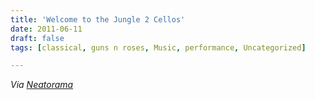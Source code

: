 ```yaml
---
title: 'Welcome to the Jungle 2 Cellos'
date: 2011-06-11
draft: false
tags: [classical, guns n roses, Music, performance, Uncategorized]

---
```


_Via_ [_Neatorama_](http://www.neatorama.com/2011/06/11/welcome-to-the-jungle-on-two-cellos/)